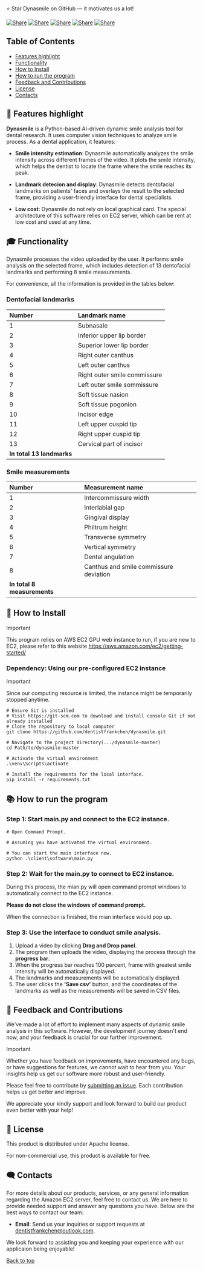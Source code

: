 ⭐ Star Dynasmile on GitHub — it motivates us a lot!

[![Share](https://img.shields.io/badge/share-000000?logo=x&logoColor=white)](https://x.com/intent/tweet?text=Check%20out%20this%20project%20on%20GitHub:%20https://github.com/dentistfrankchen/dynasmile%20%23Orthodontics%20%23Dentistry%20%23SmileAnalysis)
[![Share](https://img.shields.io/badge/share-1877F2?logo=facebook&logoColor=white)](https://www.facebook.com/sharer/sharer.php?u=https://github.com/dentistfrankchen/dynasmile)
[![Share](https://img.shields.io/badge/share-0A66C2?logo=linkedin&logoColor=white)](https://www.linkedin.com/sharing/share-offsite/?url=https://github.com/dentistfrankchen/dynasmile)
[![Share](https://img.shields.io/badge/share-FF4500?logo=reddit&logoColor=white)](https://www.reddit.com/submit?title=Check%20out%20this%20project%20on%20GitHub:%20https://github.com/dentistfrankchen/dynasmile)
[![Share](https://img.shields.io/badge/share-0088CC?logo=telegram&logoColor=white)](https://t.me/share/url?url=https://github.com/dentistfrankchen/dynasmile&text=Check%20out%20this%20project%20on%20GitHub)

## Table of Contents
- [Features highlight](#-features-highlight)
- [Functionality](#-functionality)
- [How to Install](#-how-to-install)
- [How to run the program](#-how-to-run-the-program)
- [Feedback and Contributions](#-feedback-and-contributions)
- [License](#-license)
- [Contacts](#%EF%B8%8F-contacts)

## 🚀 Features highlight

**Dynasmile** is a Python-based AI-driven dynamic smile analysis tool for dental research. It uses computer vision techniques to analyze smile process. As a dental application, it features:

- **Smile intensity estimation**: Dynasmile automatically analyzes the smile intensity across different frames of the video. It plots the smile intensity, which helps the dentist to locate the frame where the smile reaches its peak.

- **Landmark detecion and display**: Dynasmile detects dentofacial landmarks on patients' faces and overlays the result to the selected frame, providing a user-friendly interface for dental specialists.

- **Low cost**: Dynasmile do not rely on local graphical card. The special architecture of this software relies on EC2 server, which can be rent at low cost and used at any time.

## 🎓 Functionality

Dynasmile processes the video uploaded by the user. It performs smile analysis on the selected frame, which includes detection of 13 dentofacial landmarks and performing 8 smile measurements.

For convenience, all the information is provided in the tables below:

### Dentofacial landmarks
|Number|Landmark name|
|:-|:-|
|1|Subnasale|
|2|Inferior upper lip border|
|3|Superior lower lip border|
|4|Right outer canthus|
|5|Left outer canthus| 
|6|Right outer smile commissure|
|7|Left outer smile sommissure|
|8|Soft tissue nasion|
|9|Soft tissue pogonion|
|10|Incisor edge| 
|11|Left upper cuspid tip|
|12|Right upper cuspid tip|
|13|Cervical part of incisor| 
|**In total 13 landmarks**|

### Smile measurements
|Number|Measurement name|
|:-|:-|
|1|Intercommissure width|
|2|Interlabial gap|
|3|Gingival display|
|4|Philtrum height|
|5|Transverse symmetry| 
|6|Vertical symmetry|
|7|Dental angulation|
|8|Canthus and smile commissure deviation|
|**In total 8 measurements**|


## 📝 How to Install
> [!IMPORTANT]
> This program relies on AWS EC2 GPU web instance to run, if you are new to EC2, please refer to this website https://aws.amazon.com/ec2/getting-started/

### Dependency: Using our pre-configured EC2 instance
> [!IMPORTANT]
> Since our computing resource is limited, the instance might be temporarily stopped anytime.

```shell
# Ensure Git is installed
# Visit https://git-scm.com to download and install console Git if not already installed
# Clone the repository to local computer
git clone https://github.com/dentistfrankchen/dynasmile.git

# Navigate to the project directory(.../dynasmile-master)
cd Path/to/dynasmile-master

# Activate the virtual environment
.\venv\Scripts\activate

# Install the requirements for the local interface.
pip install -r requirements.txt

```



## 📚 How to run the program 

### Step 1: Start main.py and connect to the EC2 instance.
```shell
# Open Command Prompt.

# Assuming you have activated the virtual environment.

# You can start the main interface now.
python .\client\software\main.py

```

### Step 2: Wait for the main.py to connect to EC2 instance.
During this process, the mian.py will open command prompt windows to automatically connect to 
the EC2 instance.

**Please do not close the windows of command prompt.**

When the connection is finished, the mian interface would pop up.

### Step 3: Use the interface to conduct smile analysis.
1. Upload a video by clicking **Drag and Drop panel**.
2. The program then uploads the video, displaying the process through the **progress bar**.
3. When the progress bar reaches 100 percent, frame with greatest smile intensity will be automatically displayed.
4. The landmarks and measurements will be automatically displayed.
5. The user clicks the **'Save csv'** button, and the coordinates of the landmarks as well as the measurements will be saved in CSV files.

## 🤝 Feedback and Contributions

We've made a lot of effort to implement many aspects of dynamic smile analysis in this software. However, the development journey doesn't end now, and your feedback is crucial for our further improvement.

> [!IMPORTANT]
> Whether you have feedback on improvements, have encountered any bugs, or have suggestions for features, we cannot wait to hear from you. Your insights help us get our software more robust and user-friendly.

Please feel free to contribute by [submitting an issue](https://github.com/dentistfrankchen/dynasmile/issues). Each contribution helps us get better and improve.

We appreciate your kindly support and look forward to build our product even better with your help!

## 📃 License

This product is distributed under Apache license.

For non-commercial use, this product is available for free.

## 🗨️ Contacts

For more details about our products, services, or any general information regarding the Amazon EC2 server, feel free to contact us. We are here to provide needed support and answer any questions you have. Below are the best ways to contact our team:

- **Email**: Send us your inquiries or support requests at [dentistfrankchen@outlook.com](mailto:dentistfrankchen@outlook.com).


We look forward to assisting you and keeping your experience with our applicaion being enjoyable!

[Back to top](#top)
